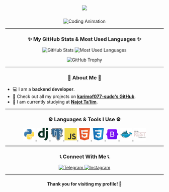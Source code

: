 <h1 align="center">
  <img src="https://readme-typing-svg.herokuapp.com?font=Fira+Code&size=30&pause=1000&color=F75C7E&center=true&width=700&lines=Hi%2C+there!+I'm+Azizbek+Ahmadjonov;Welcome+to+my+GitHub!+👋">
</h1>

<div align="center">
  <img src="https://media.giphy.com/media/qgQUggAC3Pfv687qPC/giphy.gif" alt="Coding Animation" width="500" height="300">
</div>

---

<h3 align="center">✨ My GitHub Stats & Most Used Languages ✨</h3>
<p align="center">
  <img src="https://github-readme-stats.vercel.app/api?username=karimof077-sudo&show_icons=true&theme=radical" alt="GitHub Stats" width="48%">
  <img src="https://github-readme-stats.vercel.app/api/top-langs/?username=karimof077-sudo&layout=compact&theme=radical" alt="Most Used Languages" width="38%">
</p>
<p align="center">
  <img src="https://github-profile-trophy.vercel.app/?username=karimof077-sudo&theme=onedark&no-frame=true&row=1&column=6" alt="GitHub Trophy" />
</p>

---

<h3 align="center">🌟 About Me 🌟</h3>

<ul>
  <li>💻 I am a <strong>backend developer</strong>.</li>
  <li>📂 Check out all my projects on <a href="https://github.com/karimof077-sudo?tab=repositories" target="_blank"><strong>karimof077-sudo's GitHub</strong></a>.</li>
  <li>🏫 I am currently studying at <a href="https://najottalim.uz" target="_blank"><strong>Najot Ta'lim</strong></a>.</li>
</ul>

---

<h3 align="center">⚙️ Languages & Tools I Use ⚙️</h3>

<p align="center">
  <a href="https://www.python.org" target="_blank">
    <img src="https://github.com/devicons/devicon/blob/v2.16.0/icons/python/python-original.svg" title="Python" width="40" height="40"/>
  </a>
  <a href="https://www.djangoproject.com" target="_blank">
    <img src="https://github.com/devicons/devicon/blob/v2.16.0/icons/django/django-plain.svg" title="Django" width="40" height="40"/>
  </a>
  <a href="https://www.postgresql.org" target="_blank">
    <img src="https://github.com/devicons/devicon/blob/v2.16.0/icons/postgresql/postgresql-original.svg" title="PostgreSQL" width="40" height="40"/>
  </a>
  <a href="https://developer.mozilla.org/en-US/docs/Web/JavaScript" target="_blank">
    <img src="https://github.com/devicons/devicon/blob/v2.16.0/icons/javascript/javascript-original.svg" title="JavaScript" width="40" height="40"/>
  </a>
  <a href="https://developer.mozilla.org/en-US/docs/Web/HTML" target="_blank">
    <img src="https://github.com/devicons/devicon/blob/v2.16.0/icons/html5/html5-original.svg" title="HTML5" width="40" height="40"/>
  </a>
  <a href="https://developer.mozilla.org/en-US/docs/Web/CSS" target="_blank">
    <img src="https://github.com/devicons/devicon/blob/v2.16.0/icons/css3/css3-original.svg" title="CSS3" width="40" height="40"/>
  </a>
  <a href="https://getbootstrap.com" target="_blank">
    <img src="https://github.com/devicons/devicon/blob/v2.16.0/icons/bootstrap/bootstrap-original.svg" title="Bootstrap" width="40" height="40"/>
  </a>
  <a href="https://www.docker.com" target="_blank">
    <img src="https://github.com/devicons/devicon/blob/v2.16.0/icons/docker/docker-original.svg" title="Docker" width="40" height="40"/>
  </a>
  <a href="https://www.django-rest-framework.org/" target="_blank">
    <img src="https://github.com/devicons/devicon/blob/master/icons/djangorest/djangorest-original-wordmark.svg" title="Django Rest Framework" width="40" height="40"/>
  </a>
</p>


---

<h3 align="center">📞 Connect With Me 📞</h3>
<p align="center">
  <a href="https://t.me/Abror_An" target="_blank">
    <img src="https://img.shields.io/badge/Telegram-2CA5E0?style=for-the-badge&logo=telegram&logoColor=white" alt="Telegram">
  </a>
  <a href="https://instagram.com/karimov_biker" target="_blank">
    <img src="https://img.shields.io/badge/Instagram-E4405F?style=for-the-badge&logo=instagram&logoColor=white" alt="Instagram">
  </a>
</p>

---

<h4 align="center">Thank you for visiting my profile! 🚀</h4>
